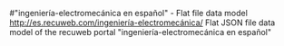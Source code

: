 #"ingeniería-electromecánica en español" - Flat file data model
http://es.recuweb.com/ingeniería-electromecánica/
Flat JSON file data model of the recuweb portal "ingeniería-electromecánica en español"
